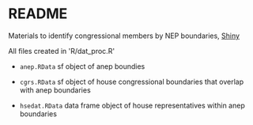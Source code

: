 # README

Materials to identify congressional members by NEP boundaries, [Shiny](http://shiny.tbep.org/anep-congressional/)

All files created in 'R/dat_proc.R'

* `anep.RData` sf object of anep boundies

* `cgrs.RData` sf object of house congressional boundaries that overlap with anep boundaries

* `hsedat.RData` data frame object of house representatives within anep boundaries